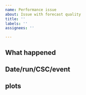 ```yaml
---
name: Performance issue
about: Issue with forecast quality
title: ''
labels: ''
assignees: ''

---
```


## What happened

## Date/run/CSC/event

## plots

